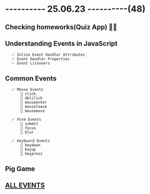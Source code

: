 # ---------- 25.06.23 ----------(48)

## Checking homeworks(Quiz App) 👍🏻

## Understanding Events in JavaScript

       ✅ Inline Event Handler Attributes
       ✅ Event Handler Properties
       ✅ Event Listeners

## Common Events

       ✅ Mouse Events
           🔷 click
           🔷 dblclick
           🔷 mouseenter
           🔷 mouseleave
           🔷 mousemove

       ✅ Form Events
           🔷 submit
           🔷 focus
           🔷 blur

       ✅ Keyboard Events
           🔷 keydown
           🔷 keyup
           🔷 keypress

## Pig Game

## [ALL EVENTS](https://developer.mozilla.org/en-US/docs/Web/API/Event)
